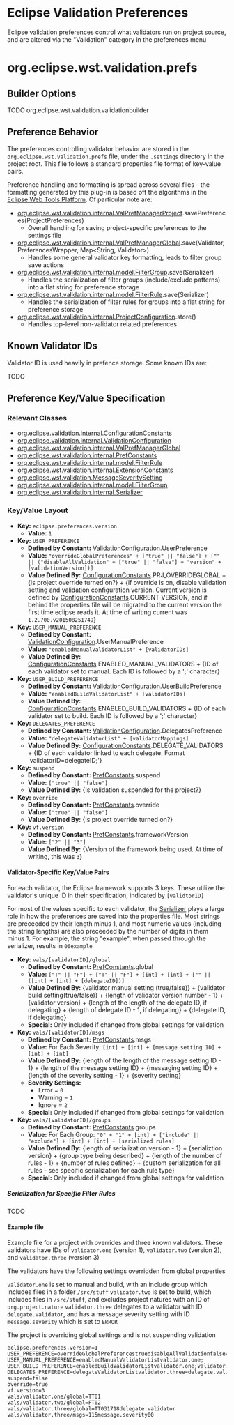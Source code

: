 # Eclipse Validation Preferences

Eclipse validation preferences control what validators run on project source, and are altered via the "Validation" category in the preferences menu

# org.eclipse.wst.validation.prefs

## Builder Options

TODO org.eclipse.wst.validation.validationbuilder

## Preference Behavior

The preferences controlling validator behavior are stored in the `org.eclipse.wst.validation.prefs` file, under the `.settings` directory in the project root. This file follows a standard properties file format of key-value pairs.

Preference handling and formatting is spread across several files - the formatting generated by this plug-in is based off the algorithms in the [Eclipse Web Tools Platform](https://github.com/eclipse/webtools.common). Of particular note are:

* [org.eclipse.wst.validation.internal.ValPrefManagerProject][ValPrefManagerProject].savePreferences(ProjectPreferences)
    * Overall handling for saving project-specific preferences to the settings file
* [org.eclipse.wst.validation.internal.ValPrefManagerGlobal][ValPrefManagerGlobal].save(Validator, PreferencesWrapper, Map<String, Validator>)
    * Handles some general validator key formatting, leads to filter group save actions
* [org.eclipse.wst.validation.internal.model.FilterGroup][FilterGroup].save(Serializer)
    * Handles the serialization of filter groups (include/exclude patterns) into a flat string for preference storage
* [org.eclipse.wst.validation.internal.model.FilterRule][FilterRule].save(Serializer)
    * Handles the serialization of filter rules for groups into a flat string for preference storage
* [org.eclipse.wst.validation.internal.ProjectConfiguration][ProjectConfiguration].store()
    * Handles top-level non-validator related preferences
    
## Known Validator IDs

Validator ID is used heavily in prefence storage. Some known IDs are:

TODO
    
## Preference Key/Value Specification

### Relevant Classes

* [org.eclipse.validation.internal.ConfigurationConstants][ConfigurationConstants]
* [org.eclipse.validation.internal.ValidationConfiguration][ValidationConfiguration]
* [org.eclipse.wst.validation.internal.ValPrefManagerGlobal][ValPrefManagerGlobal]
* [org.eclipse.wst.validation.internal.PrefConstants][PrefConstants]
* [org.eclipse.wst.validation.internal.model.FilterRule][FilterRule]
* [org.eclipse.wst.validation.internal.ExtensionConstants][ExtensionConstants]
* [org.eclipse.wst.validation.MessageSeveritySetting][MessageSeveritySetting]
* [org.eclipse.wst.validation.internal.model.FilterGroup][FilterGroup]
* [org.eclipse.wst.validation.internal.Serializer][Serializer]



### Key/Value Layout

* **Key:** `eclipse.preferences.version`
    * **Value:** `1`
* **Key:** `USER_PREFERENCE`
    * **Defined by Constant:** [ValidationConfiguration].UserPreference
    * **Value:** `"overrideGlobalPreferences" + ["true" || "false"] + ["" || ("disableAllValidation" + ["true" || "false"] + "version" + [validationVersion])]`
    * **Value Defined By:** [ConfigurationConstants].PRJ\_OVERRIDEGLOBAL + {is project override turned on?} + {if override is on, disable validation setting and validation configuration version. Current version is defined by [ConfigurationConstants].CURRENT\_VERSION, and if behind the properties file will be migrated to the current version the first time eclipse reads it. At time of writing current was `1.2.700.v201508251749`}
* **Key:** `USER_MANUAL_PREFERENCE`
    * **Defined by Constant:** [ValidationConfiguration].UserManualPreference
    * **Value:** `"enabledManualValidatorList" + [validatorIDs]`
    * **Value Defined By:** [ConfigurationConstants].ENABLED\_MANUAL\_VALIDATORS + {ID of each validator set to manual. Each ID is followed by a ';' character}
* **Key:** `USER_BUILD_PREFERENCE`
    * **Defined by Constant:** [ValidationConfiguration].UserBuildPreference
    * **Value:** `"enabledBuildValidatorList" + [validatorIDs]`
    * **Value Defined By:** [ConfigurationConstants].ENABLED\_BUILD\_VALIDATORS + {ID of each validator set to build. Each ID is followed by a ';' character}
* **Key:** `DELEGATES_PREFERENCE`
    * **Defined by Constant:** [ValidationConfiguration].DelegatesPreference
    * **Value:** `"delegateValidatorList" + [validatorMappings]`
    * **Value Defined By:** [ConfigurationConstants].DELEGATE_VALIDATORS + {ID of each validator linked to each delegate. Format 'validatorID=delegateID;'}
* **Key:** `suspend`
    * **Defined by Constant:** [PrefConstants].suspend
    * **Value:** `["true" || "false"]`
    * **Value Defined By:** {Is validation suspended for the project?}
* **Key:** `override`
    * **Defined by Constant:** [PrefConstants].override
    * **Value:** `["true" || "false"]`
    * **Value Defined By:** {Is project override turned on?}
* **Key:** `vf.version`
    * **Defined by Constant:** [PrefConstants].frameworkVersion
    * **Value:** `["2" || "3"]`
    * **Value Defined By:** {Version of the framework being used. At time of writing, this was `3`}
    
#### Validator-Specific Key/Value Pairs

For each validator, the Eclipse framework supports 3 keys. These utilize the validator's unique ID in their specification, indicated by `[validtorID]`

For most of the values specific to each validator, the [Serializer] plays a large role in how the preferences are saved into the properties file. Most strings are preceeded by their length minus 1, and most numeric values (including the string lengths) are also preceeded by the number of digits in them minus 1. For example, the string "example", when passed through the serializer, results in `06example` 

* **Key:** `vals/[validatorID]/global`
    * **Defined by Constant:** [PrefConstants].global
    * **Value:** `["T" || "F"] + ["T" || "F"] + [int] + [int] + ["" || ([int] + [int] + [delegateID])]`
    * **Value Defined By:** {validator manual setting (true/false)} + {validator build setting(true/false)} + {length of validator version number - 1} + {validator version} + {length of the length of the delegate ID, if delegating} + {length of delegate ID - 1, if delegating} + {delegate ID, if delegating}
    * **Special:** Only included if changed from global settings for validation
* **Key:** `vals/[validatorID]/msgs`
    * **Defined by Constant:** [PrefConstants].msgs
    * **Value:** For Each Severity: `[int] + [int] + [message setting ID] + [int] + [int]`
    * **Value Defined By:** {length of the length of the message setting ID - 1} + {length of the message setting ID} + {messaging setting ID} + {length of the severity setting - 1} + {severity setting}
    * **Severity Settings:**
        * Error = `0`
        * Warning = `1`
        * Ignore = `2`
    * **Special:** Only included if changed from global settings for validation
* **Key:** `vals/[validatorID]/groups`
    * **Defined by Constant:** [PrefConstants].groups
    * **Value:** For Each Group: `"0" + "1" + [int] + ["include" || "exclude"] + [int] + [int] + [serialized rules]`
    * **Value Defined By:** {length of serialization version - 1} + {serializtion version} + {group type being described} + {length of the number of rules - 1} + {number of rules defined} + {custom serialization for all rules - see specific serialization for each rule type}
    * **Special:** Only included if changed from global settings for validation
    
##### Serialization for Specific Filter Rules

TODO
    
#### Example file

Example file for a project with overrides and three known validators. These validators have IDs of `validator.one` (version 1), `validator.two` (version 2), and `validator.three` (version 3)

The validators have the following settings overridden from global properties

`validator.one` is set to manual and build, with an include group which includes files in a folder `/src/stuff`
`validator.two` is set to build, which includes files in `/src/stuff`, and excludes project natures with an ID of `org.project.nature`
`validator.three` delegates to a validator with ID `delegate.validator`, and has a message severity setting with ID `message.severity` which is set to `ERROR`

The project is overriding global settings and is not suspending validation

    eclipse.preferences.version=1
    USER_PREFERENCE=overrideGlobalPreferencestruedisableAllValidationfalseversion1.2.700.v201508251749
    USER_MANUAL_PREFERENCE=enabledManualValidatorListvalidator.one;
    USER_BUILD_PREFERENCE=enabledBuildValidatorListvalidator.one;validator.two;
    DELEGATES_PREFERENCE=delegateValidatorListvalidator.three=delegate.validator;
    suspend=false
    override=true
    vf.version=3
    vals/validator.one/global=TT01
    vals/validator.two/global=FT02
    vals/validator.three/global=TT031718delegate.validator
    vals/validator.three/msgs=115message.severity00
    



[ValPrefManagerProject]: https://github.com/eclipse/webtools.common/blob/master/plugins/org.eclipse.wst.validation/vf2/org/eclipse/wst/validation/internal/ValPrefManagerProject.java
[ValPrefManagerGlobal]: https://github.com/eclipse/webtools.common/blob/master/plugins/org.eclipse.wst.validation/vf2/org/eclipse/wst/validation/internal/ValPrefManagerGlobal.java
[FilterGroup]: https://github.com/eclipse/webtools.common/blob/master/plugins/org.eclipse.wst.validation/vf2/org/eclipse/wst/validation/internal/model/FilterGroup.java
[FilterRule]: https://github.com/eclipse/webtools.common/blob/master/plugins/org.eclipse.wst.validation/vf2/org/eclipse/wst/validation/internal/model/FilterRule.java
[ProjectConfiguration]: https://github.com/eclipse/webtools.common/blob/master/plugins/org.eclipse.wst.validation/validate/org/eclipse/wst/validation/internal/ProjectConfiguration.java
[ConfigurationConstants]: https://github.com/eclipse/webtools.common/blob/master/plugins/org.eclipse.wst.validation/validate/org/eclipse/wst/validation/internal/ConfigurationConstants.java
[ValidationConfiguration]: https://github.com/eclipse/webtools.common/blob/master/plugins/org.eclipse.wst.validation/validate/org/eclipse/wst/validation/internal/ValidationConfiguration.java
[PrefConstants]: https://github.com/eclipse/webtools.common/blob/master/plugins/org.eclipse.wst.validation/vf2/org/eclipse/wst/validation/internal/PrefConstants.java
[ExtensionConstants]: https://github.com/eclipse/webtools.common/blob/master/plugins/org.eclipse.wst.validation/vf2/org/eclipse/wst/validation/internal/ExtensionConstants.java
[MessageSeveritySetting]: https://github.com/eclipse/webtools.common/blob/master/plugins/org.eclipse.wst.validation/vf2/org/eclipse/wst/validation/MessageSeveritySetting.java
[Serializer]: https://github.com/eclipse/webtools.common/blob/master/plugins/org.eclipse.wst.validation/vf2/org/eclipse/wst/validation/internal/Serializer.java